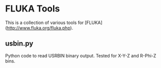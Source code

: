 # FLUKA Tools
This is a collection of various tools for [FLUKA] (http://www.fluka.org/fluka.php).


## usbin.py
Python code to read USRBIN binary output.
Tested for X-Y-Z and R-Phi-Z bins.
